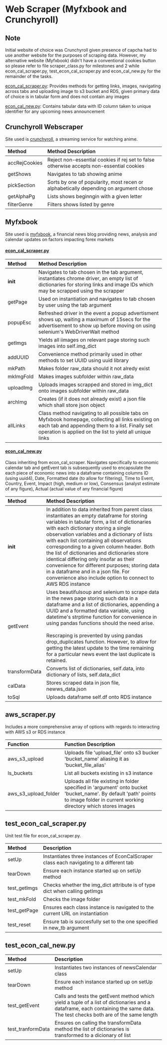 # Web Scraper (Myfxbook and Crunchyroll)

## Note 
Initial website of choice was Crunchyroll given presence of capcha had to use another website for the purposes of scraping data. However, my alternative website (Myfxbook) didn't have a conventional cookies button so please refer to file scraper_class.py for milestones  and 2 while econ_cal_scraper.py, test_econ_cal_scraper.py and econ_cal_new.py for the remainder of the tasks. 

<u>econ_cal_scraper.py</u>: Provides methods for getting links, images, navigating across tabs and uploading image to s3 bucket and RDS, given primary data of choice is in tabular form and does not contain any images

<u>econ_cal_new.py</u>: Contains tabular data with ID column taken to unique identifier for any upcoming news announcement 


## Crunchyroll Webscraper
Site used is [crunchyroll](https://www.crunchyroll.com/en-gb), a streaming service for watching anime.


| Method | Method Description |
| :-- | :-- |
| accRejCookies | Reject non-essential cookies if rej set to false otherwise accepts non-essential cookies |
| getShows | Navigates to tab showing anime |
| pickSection | Sorts by one of popularity, most recen or alphabetically depending on argument chose |
| getAlphaPg | Lists shows beginngin with a given letter |
| filterGenre | Filters shows listed by genre |

## Myfxbook 
Site used is [myfxbook](https://www.myfxbook.com/), a financial news blog providing news, analysis and calendar updates on factors impacting forex markets 

#### <u>econ_cal_scraper.py</u> 

| Method | Method Description |
| :-- | :-- |
| __init__ | Navigates to tab chosen in the tab argument, instantiates chrome driver, an empty list of dictionaries for storing links and image IDs which may be scrapped using the scrapper |
| getPage | Used on instantiation and navigates to tab chosen by user using the tab argument |
| popupEsc | Refreshed driver in the event a popup advertisment shows up, waiting a maximum of 15secs for the advertisement to show up before moving on using selenium's WebDriverWait method |
| getImgs | Yields all iimages on relevant page storing such images into self.img_dict |
| addUUID | Convenience method primarily used in other methods to set UUID using uuid library |
| mkPath | Makes folder raw_data should it not alredy exist |
| mkImgFold | Makes images subfolder within raw_data |
| uploadImg | Uploads images scrapped and stored in img_dict onto images subfolder within raw_data |
| archImg | Creates (if it does not already exist) a json file which shall store json object |
| allLinks | Class method navigating to all possible tabs on Myfxbook homepage, collecting all links existing on each tab and appending them to a list. Finally set operation is applied on the list to yield all unique links  |

#### <u>econ_cal_new.py</u> 
Class inheriting from econ_cal_scraper. Navigates specifically to economic calendar tab and getEvent tab is subsequently used to encapsulate the each piece of economic news into a dataframe containing columns ID (using uuid4), Date, Formatted date (to allow for filtering), Time to Event, Country, Event, Impact (high, medium or low), Consensus (analyst estimate of any figure), Actual (actual value of any financial figure) 

| Method | Method Description |
| :-- | :-- |
| __init__ | In addition to data inherited from parent class instantiates an empty dataframe for storing variables in tabular form, a list of dictionaries with each dictionary storing a single observation variables and a dictionary of lists with each list containing all observations corresponding to a given column header. Both the list of dictionaries and dictionaries store identical differing only insofar as their convenience for different purposes; storing data in a dataframe and in a json file. For convenience also include option to connect to AWS RDS instance |
| getEvent | Uses beautifulsoup and selenium to scrape data in the news page storing such data in a dataframe and a list of dictionaries, appending a UUID and a formatted data variable, using datetime's strptime function for convenience in using pandas functions should the need arise.<br /> <br />Rescraping is prevented by using pandas drop_duplicates function. However, to allow for getting the latest update to the time remaining for a particular news event the last duplicate is retained. |
| transformData | Converts list of dictionaries, self.data, into dictionary of lists, self.data_dict |
| calData | Stores scraped data in json file, newws_data.json |
| toSql | Uploads dataframe self.df onto RDS instance |


## aws_scraper.py 
Includes a more comprehensive array of options with regards to interacting with AWS s3 or RDS instance

| Function | Function Description |
| :-- | :-- |
| aws_s3_upload | Uploads file 'upload_file' onto s3 bucker 'bucket_name' aliasing it as 'bucket_file_alias' |
| ls_buckets | List all buckets existing in s3 instance |
| aws_s3_upload_folder | Uploads all file existing in folder specified in 'argument' onto bucket 'bucket_name'. By default 'path' points to image folder in current working directory which stores images |

## test_econ_cal_scraper.py 
Unit test file for econ_cal_scraper.py. 

| Method | Description |
| :-- | :-- |
| setUp | Instantiates three instances of EconCalScraper class each navigating to a different tab |
| tearDown | Ensure each instance started up on setUp method |
| test_getImgs | Checks whether the img_dict attribute is of type dict when calling getImgs |
| test_mkFold | Checks the image folder |
| test_getPage | Ensures each class instance is navigated to the current URL on instantiation |
| test_reset | Ensure tab is succesfully set to the one specified in new_tb argument |


## test_econ_cal_new.py
| Method | Description |
| :-- | :-- |
| setUp | Instantiates two instances of newsCalendar class |
| tearDown | Ensure each instance started up on setUp method |
| test_getEvent | Calls and tests the getEvent method which yield a tuple of a list of dictionaries and a dataframe, each containing the same data. The test checks both are of the same length |
| test_tranformData | Ensures on calling the transformData method the list of dictionaries is transformed to a dicionary of list |






